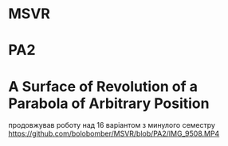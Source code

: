 # MSVR
# PA2
# A Surface of Revolution of a Parabola of Arbitrary Position
продовжував роботу над 16 варіантом з минулого семестру 
https://github.com/bolobomber/MSVR/blob/PA2/IMG_9508.MP4
